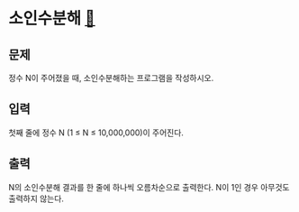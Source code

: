 # 소인수분해 [🔗](https://www.acmicpc.net/problem/11653)

## 문제
<p>정수 N이 주어졌을 때, 소인수분해하는 프로그램을 작성하시오.</p>

## 입력
<p>첫째 줄에 정수 N (1 ≤ N ≤ 10,000,000)이 주어진다.</p>

## 출력
<p>N의 소인수분해 결과를 한 줄에 하나씩 오름차순으로 출력한다. N이 1인 경우 아무것도 출력하지 않는다.</p>

